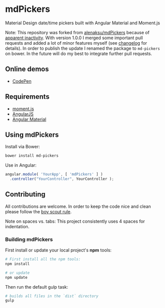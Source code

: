 # mdPickers
Material Design date/time pickers built with Angular Material and Moment.js

Note: This repository was forked from [alenaksu/mdPickers](https://github.com/alenaksu/mdPickers) because of [apparent inactivity](https://github.com/alenaksu/mdPickers/issues/192). With version 1.0.0 I merged some important pull requests and added a lot of minor features myself (see [changelog](https://github.com/dpoetzsch/md-pickers/blob/master/CHANGELOG.md) for details). In order to publish the update I renamed the package to `md-pickers` on bower. In the future will do my best to integrate further pull requests.

## Online demos

* [CodePen](http://codepen.io/alenaksu/full/eNzbrZ)

## Requirements

* [moment.js](http://momentjs.com/)
* [AngularJS](https://angularjs.org/)
* [Angular Material](https://material.angularjs.org/)

## Using mdPickers

Install via Bower:

```bash
bower install md-pickers
```

Use in Angular:
```javascript
angular.module( 'YourApp', [ 'mdPickers' ] )
  .controller("YourController", YourController );
```

## Contributing

All contributions are welcome. In order to keep the code nice and clean please follow the [boy scout rule](http://programmer.97things.oreilly.com/wiki/index.php/The_Boy_Scout_Rule).

Note on spaces vs. tabs: This project consistently uses 4 spaces for indentation.

### Building mdPickers

First install or update your local project's __npm__ tools:

```bash
# First install all the npm tools:
npm install

# or update
npm update
```

Then run the default gulp task:

```bash
# builds all files in the `dist` directory
gulp
```
